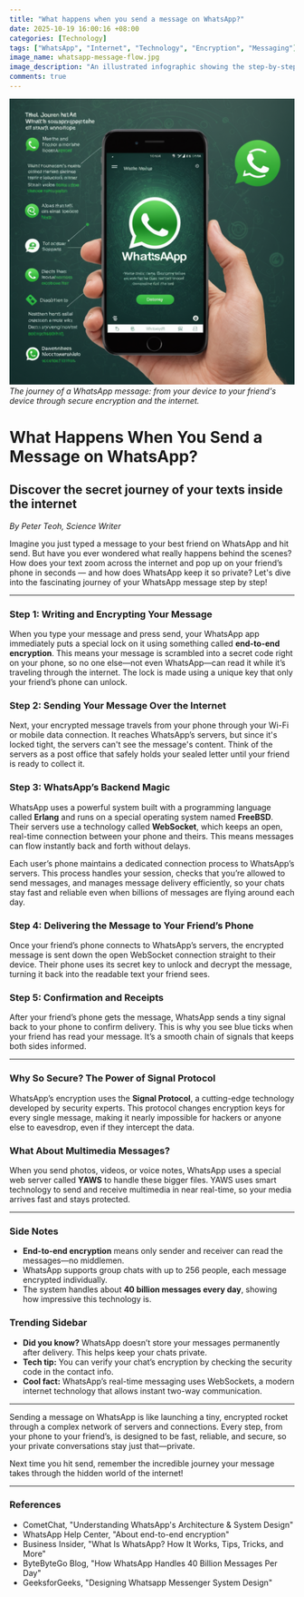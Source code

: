```yaml
---
title: "What happens when you send a message on WhatsApp?"
date: 2025-10-19 16:00:16 +08:00
categories: [Technology]
tags: ["WhatsApp", "Internet", "Technology", "Encryption", "Messaging"]
image_name: whatsapp-message-flow.jpg
image_description: "An illustrated infographic showing the step-by-step journey of a WhatsApp message from sender's phone, through encryption, to WhatsApp servers, and finally to the recipient's phone, highlighting encryption locks and network paths."
comments: true
---
```



![The journey of a WhatsApp message: from your device to your friend's device through secure encryption and the internet.](/assets/images/whatsapp-message-flow.jpg)
*The journey of a WhatsApp message: from your device to your friend's device through secure encryption and the internet.*

<!-- Image Description: An illustrated infographic showing the step-by-step journey of a WhatsApp message from sender's phone, through encryption, to WhatsApp servers, and finally to the recipient's phone, highlighting encryption locks and network paths. -->


# What Happens When You Send a Message on WhatsApp?

## Discover the secret journey of your texts inside the internet

*By Peter Teoh, Science Writer*

Imagine you just typed a message to your best friend on WhatsApp and hit send. But have you ever wondered what really happens behind the scenes? How does your text zoom across the internet and pop up on your friend’s phone in seconds — and how does WhatsApp keep it so private? Let's dive into the fascinating journey of your WhatsApp message step by step!

---

### Step 1: Writing and Encrypting Your Message

When you type your message and press send, your WhatsApp app immediately puts a special lock on it using something called **end-to-end encryption**. This means your message is scrambled into a secret code right on your phone, so no one else—not even WhatsApp—can read it while it’s traveling through the internet. The lock is made using a unique key that only your friend’s phone can unlock.

### Step 2: Sending Your Message Over the Internet

Next, your encrypted message travels from your phone through your Wi-Fi or mobile data connection. It reaches WhatsApp’s servers, but since it's locked tight, the servers can't see the message's content. Think of the servers as a post office that safely holds your sealed letter until your friend is ready to collect it.

### Step 3: WhatsApp’s Backend Magic

WhatsApp uses a powerful system built with a programming language called **Erlang** and runs on a special operating system named **FreeBSD**. Their servers use a technology called **WebSocket**, which keeps an open, real-time connection between your phone and theirs. This means messages can flow instantly back and forth without delays.

Each user’s phone maintains a dedicated connection process to WhatsApp’s servers. This process handles your session, checks that you’re allowed to send messages, and manages message delivery efficiently, so your chats stay fast and reliable even when billions of messages are flying around each day.

### Step 4: Delivering the Message to Your Friend’s Phone

Once your friend’s phone connects to WhatsApp’s servers, the encrypted message is sent down the open WebSocket connection straight to their device. Their phone uses its secret key to unlock and decrypt the message, turning it back into the readable text your friend sees.

### Step 5: Confirmation and Receipts

After your friend’s phone gets the message, WhatsApp sends a tiny signal back to your phone to confirm delivery. This is why you see blue ticks when your friend has read your message. It’s a smooth chain of signals that keeps both sides informed.

---

### Why So Secure? The Power of Signal Protocol

WhatsApp’s encryption uses the **Signal Protocol**, a cutting-edge technology developed by security experts. This protocol changes encryption keys for every single message, making it nearly impossible for hackers or anyone else to eavesdrop, even if they intercept the data.

### What About Multimedia Messages?

When you send photos, videos, or voice notes, WhatsApp uses a special web server called **YAWS** to handle these bigger files. YAWS uses smart technology to send and receive multimedia in near real-time, so your media arrives fast and stays protected.

---

### Side Notes

- **End-to-end encryption** means only sender and receiver can read the messages—no middlemen.
- WhatsApp supports group chats with up to 256 people, each message encrypted individually.
- The system handles about **40 billion messages every day**, showing how impressive this technology is.

### Trending Sidebar

- **Did you know?** WhatsApp doesn’t store your messages permanently after delivery. This helps keep your chats private.
- **Tech tip:** You can verify your chat’s encryption by checking the security code in the contact info.
- **Cool fact:** WhatsApp’s real-time messaging uses WebSockets, a modern internet technology that allows instant two-way communication.

---

Sending a message on WhatsApp is like launching a tiny, encrypted rocket through a complex network of servers and connections. Every step, from your phone to your friend’s, is designed to be fast, reliable, and secure, so your private conversations stay just that—private.

Next time you hit send, remember the incredible journey your message takes through the hidden world of the internet!

---

### References

- CometChat, "Understanding WhatsApp's Architecture & System Design"  
- WhatsApp Help Center, "About end-to-end encryption"  
- Business Insider, "What Is WhatsApp? How It Works, Tips, Tricks, and More"  
- ByteByteGo Blog, "How WhatsApp Handles 40 Billion Messages Per Day"  
- GeeksforGeeks, "Designing Whatsapp Messenger System Design"

